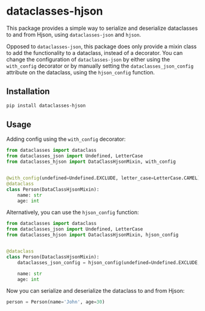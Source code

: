 # dataclasses-hjson

This package provides a simple way to serialize and deserialize dataclasses to and from Hjson, using ``dataclasses-json`` and ``hjson``.

Opposed to ``dataclasses-json``, this package does only provide a mixin class to add the functionality to a dataclass, instead of a decorator. You can change the configuration of ``dataclasses-json`` by either using the ``with_config`` decorator or by manually setting the ``dataclasses_json_config`` attribute on the dataclass, using the ``hjson_config`` function.

## Installation

```bash
pip install dataclasses-hjson
```

## Usage

Adding config using the ``with_config`` decorator:

```python
from dataclasses import dataclass
from dataclasses_json import Undefined, LetterCase
from dataclasses_hjson import DataClassHjsonMixin, with_config


@with_config(undefined=Undefined.EXCLUDE, letter_case=LetterCase.CAMEL) # (These are the default values)
@dataclass
class Person(DataClassHjsonMixin):
    name: str
    age: int
```

Alternatively, you can use the ``hjson_config`` function:

```python
from dataclasses import dataclass
from dataclasses_json import Undefined, LetterCase
from dataclasses_hjson import DataclassHjsonMixin, hjson_config


@dataclass
class Person(DataclassHjsonMixin):
    dataclasses_json_config = hjson_config(undefined=Undefined.EXCLUDE, letter_case=LetterCase.CAMEL) # (These are the default values)

    name: str
    age: int
```

Now you can serialize and deserialize the dataclass to and from Hjson:

```python
person = Person(name='John', age=30)
